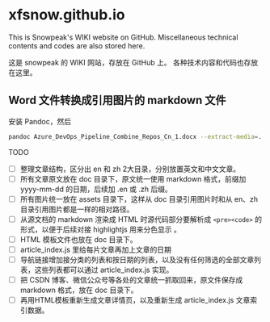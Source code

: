 # xfsnow.github.io
This is Snowpeak's WIKI website on GitHub.
Miscellaneous technical contents and codes are also stored here.

这是 snowpeak 的 WIKI 网站，存放在 GitHub 上。
各种技术内容和代码也存放在这里。

## Word 文件转换成引用图片的 markdown 文件
安装 Pandoc，然后
```bash
pandoc Azure_DevOps_Pipeline_Combine_Repos_Cn_1.docx --extract-media=../assets/img/ -o Azure_DevOps_Pipeline_Combine_Repos_1.md
```


TODO
- [ ] 整理文章结构，区分出 en 和 zh 2大目录，分别放置英文和中文文章。
- [ ] 所有文章原文放在 doc 目录下，原文统一使用 markdown 格式，前缀加yyyy-mm-dd 的日期，后续加 .en 或 .zh 后缀。
- [ ] 所有图片统一放在 assets 目录下，这样从 doc 目录引用图片时和从 en、zh 目录引用图片都是一样的相对路径。
- [ ] 从源文档的 markdown 渲染成 HTML 时源代码部分要解析成 `<pre><code>` 的形式，以便于后续对接 highlightjs 用来分色显示 。
- [ ] HTML 模板文件也放在 doc 目录下。
- [ ] article_index.js 里给每片文章再加上文章的日期
- [ ] 导航链接增加接分类的列表和按日期的列表，以及没有任何筛选的全部文章列表，这些列表都可以通过 article_index.js 实现。
- [ ] 把 CSDN 博客、微信公众号等各处的文章统一抓取回来，原文件保存成 markdown 格式，放在 doc 目录下。
- [ ] 再用HTML模板重新生成文章详情页，以及重新生成 article_index.js 文章索引数据。